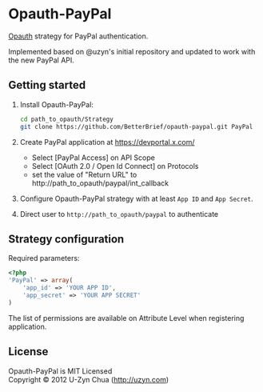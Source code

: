 Opauth-PayPal
=============
[Opauth][1] strategy for PayPal authentication.

Implemented based on @uzyn's initial repository and updated to work with the new PayPal API.

Getting started
----------------
1. Install Opauth-PayPal:
   ```bash
   cd path_to_opauth/Strategy
   git clone https://github.com/BetterBrief/opauth-paypal.git PayPal
   ```

2. Create PayPal application at https://devportal.x.com/
   - Select [PayPal Access] on API Scope
   - Select [OAuth 2.0 / Open Id Connect] on Protocols
   - set the value of "Return URL" to http://path_to_opauth/paypal/int_callback

3. Configure Opauth-PayPal strategy with at least `App ID` and `App Secret`.

4. Direct user to `http://path_to_opauth/paypal` to authenticate

Strategy configuration
----------------------

Required parameters:

```php
<?php
'PayPal' => array(
	'app_id' => 'YOUR APP ID',
	'app_secret' => 'YOUR APP SECRET'
)
```

The list of permissions are available on Attribute Level when registering application.

License
---------
Opauth-PayPal is MIT Licensed  
Copyright © 2012 U-Zyn Chua (http://uzyn.com)

[1]: https://github.com/uzyn/opauth
